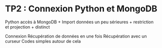# TP2 : Connexion Python et MongoDB

Python accès à MongoDB + Import données un peu sérieures + restriction et projection + distinct

Connexion
Récupération de données en une fois
Récupération avec un curseur
Codes simples autour de cela

